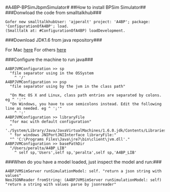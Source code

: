 #A4BP-BPSimJbpmSimulator#
##How to install BPSim Simulator##
###Donwload the code from smalltalkhub###
```
Gofer new smalltalkhubUser: 'ajperalt' project: 'A4BP'; package: 'ConfigurationOfA4BP'; load. 
(Smalltalk at: #ConfigurationOfA4BP) loadDevelopment.
```
###Download JDK1.6 from java repository###

For Mac [here](https://support.apple.com/downloads/DL1572/en_US/JavaForOSX2014-001.dmg)
For others [here](http://www.oracle.com/technetwork/java/javaee/downloads/java-ee-sdk-6u3-jdk-6u29-downloads-523388.html)

###Configure the machine to run java###
```
A4BPJVMConfiguration >> sp
  "file separator using in the OSSystem
	^ '/'
A4BPJVMConfiguration >> psp
  "file separator using by the jvm in the class path"
  
  "On Mac OS X and Linux, class path entries are separated by colons. eg ^ ':'"
  "On Windows, you have to use semicolons instead. Edit the following line as needed. eg ^ ';'"
	^ ':'
A4BPJVMConfiguration >> libraryFile
  "for mac with default configuration"
  ^ './System/Library/Java/JavaVirtualMachines/1.6.0.jdk/Contents/Libraries/libclient.dylib'.
  " for windows JNIPortJNIInterface libraryFile:"
  "^ 'C:\Programs Files\Java\jre7\bin\client\jvm.dll'."
A4BPJVMConfiguration >> basePathDir
  "/Users/peralta/A4BP_LIB"
	^ self sp,'Users',self sp,'peralta',self sp,'A4BP_LIB'
```
###When do you have a model loaded, just inspect the model and run:###
```
A4BPJVMSimServer runSimulationModel: self. "return a json string with values"
NeoJSONReader fromString: (A4BPJVMSimServer runSimulationModel: self) "return a string with values parse by jsonreader"
```
